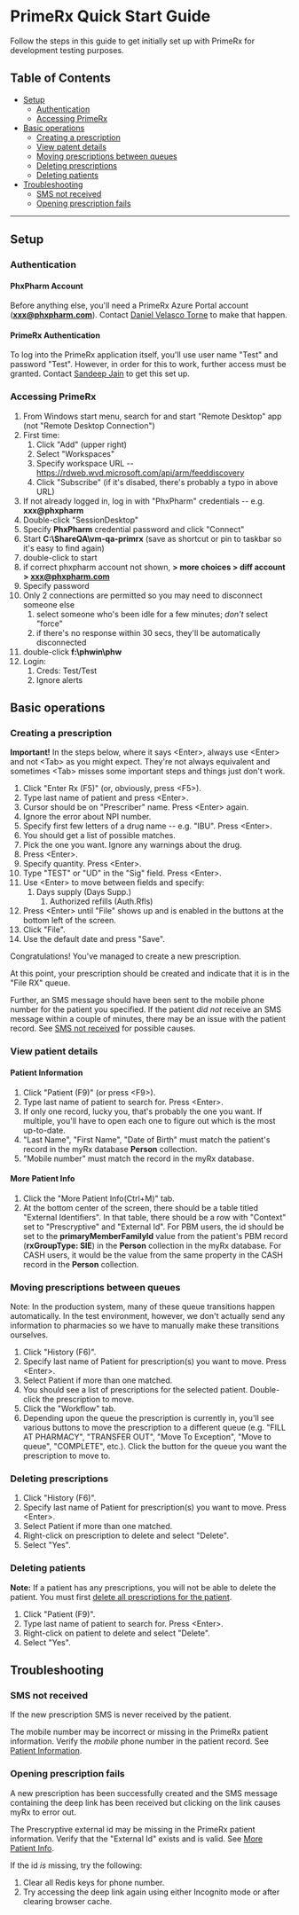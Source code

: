 # PrimeRx Quick Start Guide

Follow the steps in this guide to get initially set up with PrimeRx for
development testing purposes.

## Table of Contents

- [Setup](#setup)
  - [Authentication](#authentication)
  - [Accessing PrimeRx](#accessing-primerx)
- [Basic operations](#basic-operations)
  - [Creating a prescription](#creating-a-prescription)
  - [View patent details](#view-patient-details)
  - [Moving prescriptions between queues](#moving-prescriptions-between-queues)
  - [Deleting prescriptions](#deleting-prescriptions)
  - [Deleting patients](#deleting-patients)
- [Troubleshooting](#troubleshooting)
  - [SMS not received](#sms-not-received)
  - [Opening prescription fails](#opening-prescription-fails)

---

## Setup

### Authentication

#### PhxPharm Account

Before anything else, you'll need a PrimeRx Azure Portal account
(**xxx@phxpharm.com**). Contact
[Daniel Velasco Torne](mailto:daniel@prescryptive.com) to make that happen.

#### PrimeRx Authentication

To log into the PrimeRx application itself, you'll use user name "Test" and
password "Test". However, in order for this to work, further access must be
granted. Contact [Sandeep Jain](mailto:sandeep@prescryptive.com) to get this set
up.

### Accessing PrimeRx

1. From Windows start menu, search for and start "Remote Desktop" app (not
   "Remote Desktop Connection")
1. First time:
   1. Click "Add" (upper right)
   1. Select "Workspaces"
   1. Specify workspace URL --
      https://rdweb.wvd.microsoft.com/api/arm/feeddiscovery
   1. Click "Subscribe" (if it's disabed, there's probably a typo in above URL)
1. If not already logged in, log in with "PhxPharm" credentials -- e.g.
   **xxx@phxpharm**
1. Double-click "SessionDesktop"
1. Specify **PhxPharm** credential password and click "Connect"
1. Start **C:\ShareQA\vm-qa-primrx** (save as shortcut or pin to taskbar so it's
   easy to find again)
1. double-click to start
1. if correct phxpharm account not shown, **\> more choices \> diff account \>
   xxx@phxpharm.com**
1. Specify password
1. Only 2 connections are permitted so you may need to disconnect someone else
   1. select someone who's been idle for a few minutes; _don't_ select "force"
   1. if there's no response within 30 secs, they'll be automatically
      disconnected
1. double-click **f:\phwin\phw**
1. Login:
   1. Creds: Test/Test
   1. Ignore alerts

## Basic operations

### Creating a prescription

**Important!** In the steps below, where it says \<Enter\>, always use \<Enter\>
and not \<Tab\> as you might expect. They're not always equivalent and sometimes
\<Tab\> misses some important steps and things just don't work.

1. Click "Enter Rx (F5)" (or, obviously, press \<F5\>).
1. Type last name of patient and press \<Enter\>.
1. Cursor should be on "Prescriber" name. Press \<Enter\> again.
1. Ignore the error about NPI number.
1. Specify first few letters of a drug name -- e.g. "IBU". Press \<Enter\>.
1. You should get a list of possible matches.
1. Pick the one you want. Ignore any warnings about the drug.
1. Press \<Enter\>.
1. Specify quantity. Press \<Enter\>.
1. Type "TEST" or "UD" in the "Sig" field. Press \<Enter\>.
1. Use \<Enter\> to move between fields and specify:
   1. Days supply (Days Supp.)
      1. Authorized refills (Auth.Rfls)
1. Press \<Enter\> until "File" shows up and is enabled in the buttons at the
   bottom left of the screen.
1. Click "File".
1. Use the default date and press "Save".

Congratulations! You've managed to create a new prescription.

At this point, your prescription should be created and indicate that it is in
the "File RX" queue.

Further, an SMS message should have been sent to the mobile phone number for the
patient you specified. If the patient _did not_ receive an SMS message within a
couple of minutes, there may be an issue with the patient record. See
[SMS not received](#sms-not-received) for possible causes.

### View patient details

#### Patient Information

1. Click "Patient (F9)" (or press \<F9\>).
1. Type last name of patient to search for. Press \<Enter\>.
1. If only one record, lucky you, that's probably the one you want. If multiple,
   you'll have to open each one to figure out which is the most up-to-date.
1. "Last Name", "First Name", "Date of Birth" must match the patient's record in
   the myRx database **Person** collection.
1. "Mobile number" must match the record in the myRx database.

#### More Patient Info

1. Click the "More Patient Info(Ctrl+M)" tab.
1. At the bottom center of the screen, there should be a table titled "External
   Identifiers". In that table, there should be a row with "Context" set to
   "Prescryptive" and "External Id". For PBM users, the id should be set to the
   **primaryMemberFamilyId** value from the patient's PBM record (**rxGroupType:
   SIE**) in the **Person** collection in the myRx database. For CASH users, it
   would be the value from the same property in the CASH record in the
   **Person** collection.

### Moving prescriptions between queues

Note: In the production system, many of these queue transitions happen
automatically. In the test environment, however, we don't actually send any
information to pharmacies so we have to manually make these transitions
ourselves.

1. Click "History (F6)".
1. Specify last name of Patient for prescription(s) you want to move. Press
   \<Enter\>.
1. Select Patient if more than one matched.
1. You should see a list of prescriptions for the selected patient. Double-click
   the prescription to move.
1. Click the "Workflow" tab.
1. Depending upon the queue the prescription is currently in, you'll see various
   buttons to move the prescription to a different queue (e.g. "FILL AT
   PHARMACY", "TRANSFER OUT", "Move To Exception", "Move to queue", "COMPLETE",
   etc.). Click the button for the queue you want the prescription to move to.

### Deleting prescriptions

1. Click "History (F6)".
1. Specify last name of Patient for prescription(s) you want to move. Press
   \<Enter\>.
1. Select Patient if more than one matched.
1. Right-click on prescription to delete and select "Delete".
1. Select "Yes".

### Deleting patients

**Note:** If a patient has any prescriptions, you will not be able to delete the
patient. You must first
[delete all prescriptions for the patient](#deleting-prescriptions).

1. Click "Patient (F9)".
1. Type last name of patient to search for. Press \<Enter\>.
1. Right-click on patient to delete and select "Delete".
1. Select "Yes".

## Troubleshooting

### SMS not received

If the new prescription SMS is never received by the patient.

The mobile number may be incorrect or missing in the PrimeRx patient
information. Verify the _mobile_ phone number in the patient record. See
[Patient Information](#patient-information).

### Opening prescription fails

A new prescription has been successfully created and the SMS message containing
the deep link has been received but clicking on the link causes myRx to error
out.

The Prescryptive external id may be missing in the PrimeRx patient information.
Verify that the "External Id" exists and is valid. See
[More Patient Info](#more-patient-info).

If the id _is_ missing, try the following:

1. Clear all Redis keys for phone number.
1. Try accessing the deep link again using either Incognito mode or after
   clearing browser cache.
